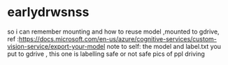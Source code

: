 # earlydrwsnss
so i can remember mounting and how to reuse model ,mounted to gdrive, ref :https://docs.microsoft.com/en-us/azure/cognitive-services/custom-vision-service/export-your-model
note to self: the model and label.txt you put to gdrive , this one is labelling safe or not safe pics of ppl driving
